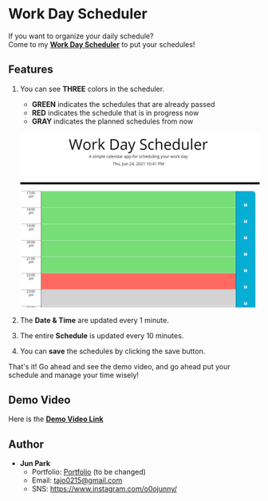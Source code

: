 # Work Day Scheduler
If you want to organize your daily schedule?   
Come to my [**Work Day Scheduler**](https://zzangu0215.github.io/BootCamp-Homework5-Work_Day_Scheduler/) to put your schedules!

## Features

1. You can see **THREE** colors in the scheduler.
    - **GREEN** indicates the schedules that are already passed 
    - **RED** indicates the schedule that is in progress now
    - **GRAY** indicates the planned schedules from now

    ![Image Caption](images/three-colors.PNG)

2. The **Date & Time** are updated every 1 minute.
3. The entire **Schedule** is updated every 10 minutes.
4. You can **save** the schedules by clicking the save button.

That's it! Go ahead and see the demo video, and go ahead put your schedule and manage your time wisely!

## Demo Video

Here is the [**Demo Video Link**](https://youtu.be/vBB_upXuqXY)

## Author

- **Jun Park**
    - Portfolio: [Portfolio](https://zzangu0215.github.io/BootCamp-Homework2/) (to be changed)
    - Email: tajo0215@gmail.com
    - SNS: https://www.instagram.com/o0ojunny/